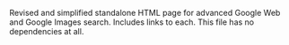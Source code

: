 Revised and simplified standalone HTML page for advanced Google Web and Google Images search. Includes links to each. This file has no dependencies at all.
